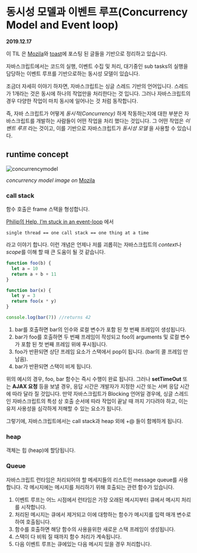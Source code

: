 # 동시성 모델과 이벤트 루프(Concurrency Model and Event loop)

**2019.12.17**

이 TIL 은 [Mozila](https://developer.mozilla.org/en-US/docs/Web/JavaScript/EventLoop)와 [toast](https://meetup.toast.com/posts/89)에 포스팅 된 글들을 기반으로 정리하고 있습니다.

자바스크립트에서는 코드의 실행, 이벤트 수집 및 처리, 대기중인 sub tasks의 실행을 담당하는 이벤트 루프를 기반으로하는 동시성 모델이 있습니다.

조금더 자세히 이야기 하자면, 자바스크립트는 싱글 스레드 기반의 언어입니다. 스레드가 1개라는 것은 동시에 하나의 작업만을 처리한다는 것 입니다. 그러나 자바스크립트의 경우 다양한 작업이 마치 동시에 일어나는 것 처럼 동작합니다.

즉, 자바 스크립트가 어떻게 *동시적(Concurrency)* 하게 작동하는지에 대한 부분은 자바스크립트를 개발하는 사람들이 어떤 작업을 처리 했다는 것입니다. 그 어떤 작업은 *이벤트 루프* 라는 것이고, 이를 기반으로 자바스크립트가 *동시성 모델* 을 사용할 수 있습니다.

## runtime concept

![concurrencymodel](https://developer.mozilla.org/files/4617/default.svg)

*concurrency model image on* [Mozila](https://developer.mozilla.org/en-US/docs/Web/JavaScript/EventLoop)

### call stack

함수 호출은 frame 스택을 형성합니다. 

[Philip의 Help, I’m stuck in an event-loop](https://vimeo.com/96425312) 에서

``` 
single thread == one call stack == one thing at a time
```

라고 이야기 합니다. 이런 개념은 언제나 저를 괴롭히는 자바스크립트의 *context*나 *scope*를 이해 할 때 큰 도움이 될 것 같습니다.

```js
function foo(b) {
  let a = 10
  return a + b + 11
}

function bar(x) {
  let y = 3
  return foo(x * y)
}

console.log(bar(7)) //returns 42
```

1. bar를 호출하면 bar의 인수와 로컬 변수가 포함 된 첫 번째 프레임이 생성됩니다.
2. bar가 foo를 호출하면 두 번째 프레임이 작성되고 foo의 arguments 및 로컬 변수가 포함 된 첫 번째 프레임 위에 푸시됩니다.
3. foo가 반환되면 상단 프레임 요소가 스택에서 pop이 됩니다. (bar의 콜 프레임 만 남음).
4. bar가 반환되면 스택이 비게 됩니다.

위의 예시의 경우, foo, bar 함수는 즉시 수행이 완료 됩니다. 그러나 **setTimeOut** 또는 **AJAX 요청** 등을 보낼 경우, 응답 시간은 개발자가 지정한 시간 또는 서버 응답 시간에 따라 달라 질 것입니다. 만약 자바스크립트가 Blocking 언어일 경우에, 싱글 스레드인 자바스크립트의 특성 상 호출 순서에 따라 작업이 끝날 때 까지 기다려야 하고, 이는 유저 사용성을 심각하게 저해할 수 있는 요소가 됩니다.

그렇기에, 자바스크립트에서는 call stack과 heap 외에 +@ 들이 함께하게 됩니다.

### heap

객체는 힙 (heap)에 할당됩니다.

### Queue

자바스크립트 런타임은 처리되어야 할 메세지들의 리스트인 message queue를 사용합니다. 각 메시지에는 메시지를 처리하기 위해 호출되는 관련 함수가 있습니다.

1. 이벤트 루프는 어느 시점에서 런타임은 가장 오래된 메시지부터 큐에서 메시지 처리를 시작합니다.
2. 처리된 메시지는 큐에서 제거되고 이에 대항하는 함수가 메시지를 입력 매개 변수로 하여 호출됩니다.
3. 함수를 호출하면 해당 함수의 사용을위한 새로운 스택 프레임이 생성됩니다.
4. 스택이 다 비워 질 때까지 함수 처리가 계속됩니다.
5. 다음 이벤트 루프는 큐에있는 다음 메시지 있을 경우 처리합니다.
